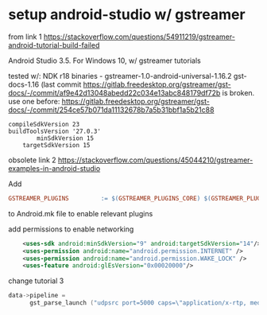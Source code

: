 # setup android-studio w/ gstreamer


from link 1
https://stackoverflow.com/questions/54911219/gstreamer-android-tutorial-build-failed

Android Studio 3.5. For Windows 10, w/ gstreamer tutorials

tested w/:
NDK r18
binaries - gstreamer-1.0-android-universal-1.16.2
gst-docs-1.16 (last commit https://gitlab.freedesktop.org/gstreamer/gst-docs/-/commit/af9e42d13048abedd22c034e13abc848179df72b is broken. use one before: https://gitlab.freedesktop.org/gstreamer/gst-docs/-/commit/254ce57b071da11132678b7a5b31bbf1a5b21c88


    compileSdkVersion 23
    buildToolsVersion '27.0.3'
	        minSdkVersion 15
        targetSdkVersion 15




obsolete link 2
https://stackoverflow.com/questions/45044210/gstreamer-examples-in-android-studio




Add
```makefile
GSTREAMER_PLUGINS         := $(GSTREAMER_PLUGINS_CORE) $(GSTREAMER_PLUGINS_SYS) $(GSTREAMER_PLUGINS_EFFECTS) $(GSTREAMER_PLUGINS_CODECS_RESTRICTED) $(GSTREAMER_PLUGINS_NET) $(GSTREAMER_PLUGINS_PLAYBACK) $(GSTREAMER_PLUGINS_CODECS)
```
to Android.mk file to enable relevant plugins


add permissions to enable networking
```xml
    <uses-sdk android:minSdkVersion="9" android:targetSdkVersion="14"/>
    <uses-permission android:name="android.permission.INTERNET" />
    <uses-permission android:name="android.permission.WAKE_LOCK" />
    <uses-feature android:glEsVersion="0x00020000"/>
```



change tutorial 3

```c
data->pipeline =
      gst_parse_launch ("udpsrc port=5000 caps=\"application/x-rtp, media=video, clock-rate=90000, encoding-name=H264, sprop-parameter-sets=\\\"J2QAKKwrQCgC3YCA8SJq\\\\,KO4BNyw\\\\=\\\", payload=96\" ! queue ! rtph264depay  ! queue ! decodebin ! videoconvert ! autovideosink", &error);
```
